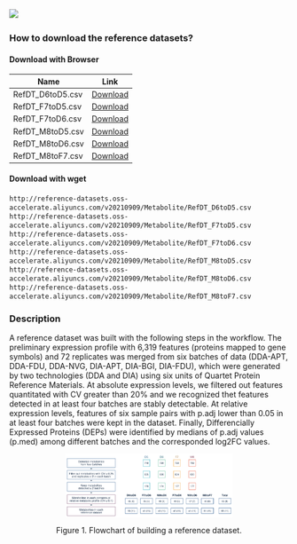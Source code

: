 <img src="https://img.shields.io/badge/Version-v20210909-blue"/>

### How to download the reference datasets? 

#### Download with Browser
| Name                        | Link                                                                                                        |
| --------------------------- | ----------------------------------------------------------------------------------------------------------- |
| RefDT_D6toD5.csv | <a href="http://reference-datasets.oss-accelerate.aliyuncs.com/v20210909/Metabolite/RefDT_D6toD5.csv" target="_blank">Download</a> |
| RefDT_F7toD5.csv | <a href="http://reference-datasets.oss-accelerate.aliyuncs.com/v20210909/Metabolite/RefDT_F7toD5.csv" target="_blank">Download</a> |
| RefDT_F7toD6.csv | <a href="http://reference-datasets.oss-accelerate.aliyuncs.com/v20210909/Metabolite/RefDT_F7toD6.csv" target="_blank">Download</a> |
| RefDT_M8toD5.csv | <a href="http://reference-datasets.oss-accelerate.aliyuncs.com/v20210909/Metabolite/RefDT_M8toD5.csv" target="_blank">Download</a> |
| RefDT_M8toD6.csv | <a href="http://reference-datasets.oss-accelerate.aliyuncs.com/v20210909/Metabolite/RefDT_M8toD6.csv" target="_blank">Download</a> |
| RefDT_M8toF7.csv | <a href="http://reference-datasets.oss-accelerate.aliyuncs.com/v20210909/Metabolite/RefDT_M8toF7.csv" target="_blank">Download</a> |

#### Download with wget

```text
http://reference-datasets.oss-accelerate.aliyuncs.com/v20210909/Metabolite/RefDT_D6toD5.csv
http://reference-datasets.oss-accelerate.aliyuncs.com/v20210909/Metabolite/RefDT_F7toD5.csv
http://reference-datasets.oss-accelerate.aliyuncs.com/v20210909/Metabolite/RefDT_F7toD6.csv
http://reference-datasets.oss-accelerate.aliyuncs.com/v20210909/Metabolite/RefDT_M8toD5.csv
http://reference-datasets.oss-accelerate.aliyuncs.com/v20210909/Metabolite/RefDT_M8toD6.csv
http://reference-datasets.oss-accelerate.aliyuncs.com/v20210909/Metabolite/RefDT_M8toF7.csv
```


### Description
A reference dataset was built with the following steps in the workflow. The preliminary expression profile with 6,319 features (proteins mapped to gene symbols) and 72 replicates was merged from six batches of data (DDA-APT, DDA-FDU, DDA-NVG, DIA-APT, DIA-BGI, DIA-FDU), which were generated by two technologies (DDA and DIA) using six units of Quartet Protein Reference Materials. At absolute expression levels, we filtered out features quantitated with CV greater than 20% and we recognized thet features detected in at least four batches are stably detectable. At relative expression levels, features of six sample pairs with p.adj lower than 0.05 in at least four batches were kept in the dataset. Finally, Differencially Expressed Proteins (DEPs) were identified by medians of p.adj values (p.med) among different batches and the corresponded log2FC values.

<img src="../images/metabolite-reference-datasets-overview.png" style="display: block; margin: 0 auto;" width="60%"/>

<p style="text-align: center;">Figure 1. Flowchart of building a reference dataset.</p>